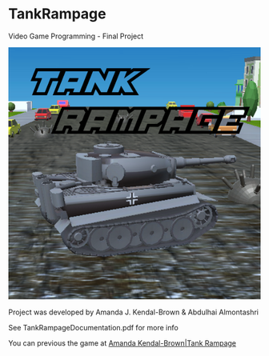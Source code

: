 # TankRampage
Video Game Programming - Final Project

![Tank Rampage](tankRampage.png "Games Start Screen")

Project was developed by Amanda J. Kendal-Brown & Abdulhai Almontashri

See TankRampageDocumentation.pdf for more info

You can previous the game at [Amanda Kendal-Brown|Tank Rampage](https://ajkendal.github.io/src/BuildFiles/TankRampage.html)
